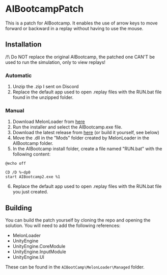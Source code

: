 # AIBootcampPatch

This is a patch for AIBootcamp. It enables the use of arrow keys to move forward or backward in a replay without having to use the mouse.

## Installation

/!\ Do NOT replace the original AIBootcamp, the patched one CAN'T be used to run the simulation, only to view replays!

### Automatic
1. Unzip the .zip I sent on Discord
2. Replace the default app used to open .replay files with the RUN.bat file found in the unzipped folder.

### Manual
1. Download MelonLoader from [here](https://github.com/HerpDerpinstine/MelonLoader/releases/latest/download/MelonLoader.Installer.exe)
2. Run the installer and select the AIBootcamp.exe file.
3. Download the latest release from [here](https://github.com/Azn9/AIBootcampPatch/releases/latest/download/AIBootcampPatch.dll) (or build it yourself, see below)
4. Move the .dll in the "Mods" folder created by MelonLoader in the AIBootcamp folder.
5. In the AIBootcamp install folder, create a file named "RUN.bat" with the following content:
```
@echo off

CD /D %~dp0
start AIBootcamp2.exe %1
```
6. Replace the default app used to open .replay files with the RUN.bat file you just created.

## Building
You can build the patch yourself by cloning the repo  and opening the solution. You will need to add the following references:
- MelonLoader
- UnityEngine
- UnityEngine.CoreModule
- UnityEngine.InputModule
- UnityEngine.UI

These can be found in the `AIBootCamp\MelonLoader\Managed` folder.